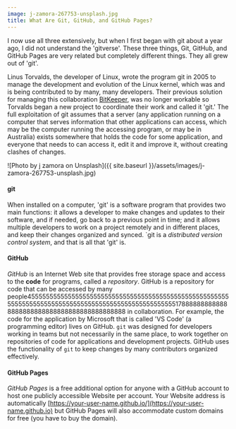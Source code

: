 ```yaml
---
image: j-zamora-267753-unsplash.jpg
title: What Are Git, GitHub, and GitHub Pages?
---
```


I now use all three extensively, but when I first began with git about a year ago, I did not understand the 'gitverse'. These three things, Git, GitHub, and GitHub Pages are very related but completely different things. They all grew out of 'git'. 

Linus Torvalds, the developer of Linux, wrote the program git in 2005 to manage the development and evolution of the Linux kernel, which was and is being contributed to by many, many developers. Their previous solution for managing this collaboration [BitKeeper](https://en.wikipedia.org/wiki/BitKeeper), was no longer workable so Torvalds began a new project to coordinate their work and called it 'git.' The full exploitation of git assumes that a server (any application running on a computer that serves information that other applications can access, which may be the computer running the accessing program, or may be in Australia) exists somewhere that holds the code for some application, and everyone that needs to can access it, edit it and improve it, without creating clashes of changes.

![Photo by j zamora on Unsplash]({{ site.baseurl }}/assets/images/j-zamora-267753-unsplash.jpg)

#### git ####

When installed on a computer, 'git' is a software program that provides two main functions: it allows a developer to make changes and updates to their software, and if needed, go back to a previous point in time; and it allows multiple developers to work on a project remotely and in different places, and keep their changes organized and synced. `git is a *distributed version control system*, and that is all that 'git' is. 

#### GitHub ####
*GitHub* is an Internet Web site that provides free storage space and access to the **code** for programs, called a *repository*. GitHub is a repository for code that can be accessed by many people45555555555555555555555555555555555555555555555555555555555555555555555555555555555555555555555555555178888888888888888888888888888888888888888888 in collaboration. For example, the code for the application by Microsoft that is  called 'VS Code' (a programming editor) lives on GitHub. `git` was designed for developers working in teams but not necessarily in the same place, to work together on repositories of code for applications and development projects. GitHub uses the functionality of `git` to keep changes by many contributors organized effectively.

#### GitHub Pages ####
*GitHub Pages* is a free additional option for anyone with a GitHub account to host one publicly accessible Website per account. Your Website address is automatically [https://your-user-name.github.io/](https://your-user-name.github.io) but GitHub Pages will also accommodate custom domains for free (you have to buy the domain).

